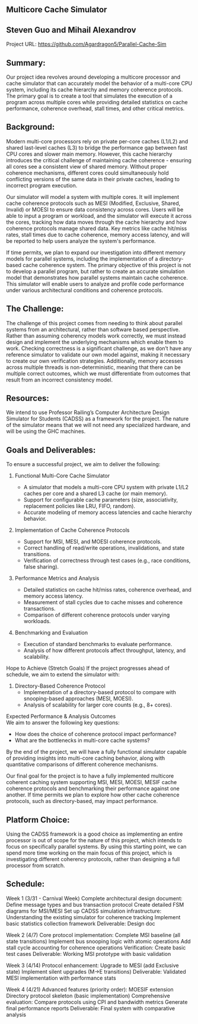 ## Multicore Cache Simulator
## Steven Guo and Mihail Alexandrov

Project URL: https://github.com/Agardragon5/Parallel-Cache-Sim 

## Summary:
Our project idea revolves around developing a multicore processor and cache simulator that can accurately model the behavior of a multi-core CPU system, including its cache hierarchy and memory coherence protocols. The primary goal is to create a tool that simulates the execution of a program across multiple cores while providing detailed statistics on cache performance, coherence overhead, stall times, and other critical metrics. 


## Background:

Modern multi-core processors rely on private per-core caches (L1/L2) and shared last-level caches (L3) to bridge the performance gap between fast CPU cores and slower main memory. However, this cache hierarchy introduces the critical challenge of maintaining cache coherence - ensuring all cores see a consistent view of shared memory. Without proper coherence mechanisms, different cores could simultaneously hold conflicting versions of the same data in their private caches, leading to incorrect program execution. 

Our simulator will model a system with multiple cores. It will implement cache coherence protocols such as MESI (Modified, Exclusive, Shared, Invalid) or MOESI to ensure data consistency across cores. Users will be able to input a program or workload, and the simulator will execute it across the cores, tracking how data moves through the cache hierarchy and how coherence protocols manage shared data. Key metrics like cache hit/miss rates, stall times due to cache coherence, memory access latency, and will be reported to help users analyze the system's performance.

If time permits, we plan to expand our investigation into different memory models for parallel systems, including the implementation of a directory-based cache coherence system. The primary objective of this project is not to develop a parallel program, but rather to create an accurate simulation model that demonstrates how parallel systems maintain cache coherence. This simulator will enable users to analyze and profile code performance under various architectural conditions and coherence protocols.









## The Challenge:

The challenge of this project comes from needing to think about parallel systems from an architectural, rather than software based perspective. Rather than assuming coherency models work correctly, we must instead design and implement the underlying mechanisms which enable them to work. Checking correctness is a significant challenge, as we don’t have any reference simulator to validate our own model against, making it necessary to create our own verification strategies. Additionally, memory accesses across multiple threads is non-deterministic, meaning that there can be multiple correct outcomes, which we must differentiate from outcomes that result from an incorrect consistency model. 

## Resources:
We intend to use Professor Railing’s Computer Architecture Design Simulator for Students (CADSS) as a framework for the project. The nature of the simulator means that we will not need any specialized hardware, and will be using the GHC machines.

## Goals and Deliverables:

To ensure a successful project, we aim to deliver the following:  

1. Functional Multi-Core Cache Simulator
   - A simulator that models a multi-core CPU system with private L1/L2 caches per core and a shared L3 cache (or main memory).  
   - Support for configurable cache parameters (size, associativity, replacement policies like LRU, FIFO, random).  
   - Accurate modeling of memory access latencies and cache hierarchy behavior.  

2. Implementation of Cache Coherence Protocols
   - Support for MSI, MESI, and MOESI coherence protocols.  
   - Correct handling of read/write operations, invalidations, and state transitions.  
   - Verification of correctness through test cases (e.g., race conditions, false sharing).  

3. Performance Metrics and Analysis
   - Detailed statistics on cache hit/miss rates, coherence overhead, and memory access latency.  
   - Measurement of stall cycles due to cache misses and coherence transactions.  
   - Comparison of different coherence protocols under varying workloads.  

4. Benchmarking and Evaluation
   - Execution of standard benchmarks to evaluate performance.  
   - Analysis of how different protocols affect throughput, latency, and scalability.  






Hope to Achieve (Stretch Goals) 
If the project progresses ahead of schedule, we aim to extend the simulator with:  

1. Directory-Based Coherence Protocol
   - Implementation of a directory-based protocol to compare with snooping-based approaches (MESI, MOESI).  
   - Analysis of scalability for larger core counts (e.g., 8+ cores).  

Expected Performance & Analysis Outcomes  
We aim to answer the following key questions:  
- How does the choice of coherence protocol impact performance?  
- What are the bottlenecks in multi-core cache systems?  

By the end of the project, we will have a fully functional simulator capable of providing insights into multi-core caching behavior, along with quantitative comparisons of different coherence mechanisms.  

Our final goal for the project is to have a fully implemented multicore coherent caching system supporting MSI, MESI, MOESI, MESIF cache coherence protocols and benchmarking their performance against one another. If time permits we plan to explore how other cache coherence protocols, such as directory-based, may impact performance. 

## Platform Choice:
Using the CADSS framework is a good choice as implementing an entire processor is out of scope for the nature of this project, which intends to focus on specifically parallel systems. By using this starting point, we can spend more time working on the main focus of this project, which is investigating different coherency protocols, rather than designing a full processor from scratch.














## Schedule:

Week 1 (3/31 - Carnival Week)
Complete architectural design document:
Define message types and bus transaction protocol
Create detailed FSM diagrams for MSI/MESI
Set up CADSS simulation infrastructure:
Understanding the existing simulator for coherence tracking
Implement basic statistics collection framework
Deliverable: Design doc 

Week 2 (4/7)
Core protocol implementation:
Complete MSI baseline (all state transitions)
Implement bus snooping logic with atomic operations
Add stall cycle accounting for coherence operations
Verification: 
Create basic test cases
Deliverable: Working MSI prototype with basic validation

Week 3 (4/14)
Protocol enhancement:
Upgrade to MESI (add Exclusive state)
Implement silent upgrades (M→E transitions)
Deliverable: Validated MESI implementation with performance stats

Week 4 (4/21)
Advanced features (priority order):
MOESIF extension
Directory protocol skeleton (basic implementation)
Comprehensive evaluation:
Compare protocols using CPI and bandwidth metrics
Generate final performance reports
Deliverable: Final system with comparative analysis



